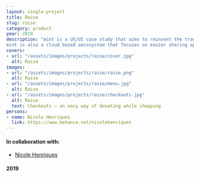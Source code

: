 ```yaml
---
layout: single-project
title: Raise
slug: raise
category: product
year: 2019
description: "mint is a UX/UI case study that aims to reinvent the traditionally confusing interface of photo cameras by giving it a modern experience with intuitive smartphone-like features such as a cleaner, more approachable look and a simpler interface with a faster learning curve for everyone.
mint is also a cloud based aecosystem that focuses on easier sharing options like multi-device syncronization and a simple to use photo management system on the go."
covers:
- url: "/assets/images/projects/raise/cover.jpg"
  alt: Raise
images:
- url: "/assets/images/projects/raise/raise.png"
  alt: Raise
- url: "/assets/images/projects/raise/menu.jpg"
  alt: Raise
- url: "/assets/images/projects/raise/checkouts.jpg"
  alt: Raise
  text: Checkouts — an easy way of donating while shopping
persons:
- name: Nicole Henriques
  link: https://www.behance.net/nicolehenriques
---
```

<footer>
    <h4>In collaboration with:</h4>
    <ul>
        <li><a href="https://www.linkedin.com/in/nicole-henriques/" target="_blank">Nicole Henriques</a></li>
    </ul>
    <h4>2019</h4>
</footer>